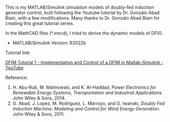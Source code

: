 This is my MATLAB/Simulink simulation models of doubly-fed induction generator control, built following the Youtube tutorial by Dr. Gonzalo Abad Biain, with a few modifications. Many thanks to Dr. Gonzalo Abad Biain for creating this great tutorial series. 

In the MathCAD files (*.xmcd), I tried to derive the dynamic models of DFIG. 

- MATLAB/Simulink Version: R2022b

Tutorial link:

[DFIM Tutorial 1 - Implementation and Control of a DFIM in Matlab-Simulink - YouTube](https://www.youtube.com/watch?v=ddHO1D6_FAw&list=PLqepZUuyemmHFf9KTcc4TWzhasTjNgjMc&index=3)


Reference:
1. H. Abu-Rub, M. Malinowski, and K. Al-Haddad, _Power Electronics for Renewable Energy Systems, Transportation and Industrial Applications_. John Wiley & Sons, 2014.
2. G. Abad, J. Lopez, M. Rodriguez, L. Marroyo, and G. Iwanski, _Doubly Fed Induction Machine: Modeling and Control for Wind Energy Generation_. John Wiley & Sons, 2011.

